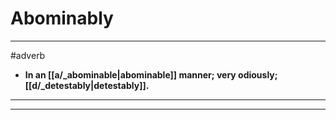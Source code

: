 # Abominably
---
#adverb
- **In an [[a/_abominable|abominable]] manner; very odiously; [[d/_detestably|detestably]].**
---
---
